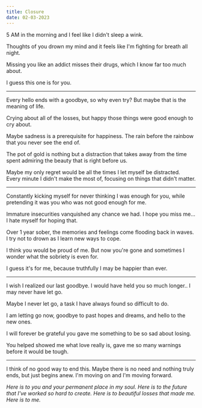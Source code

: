 ```yaml
---
title: Closure
date: 02-03-2023
---
```


5 AM in the morning and I feel like I didn't sleep a wink.

Thoughts of you drown my mind and it feels like I'm fighting for breath all night.

Missing you like an addict misses their drugs, which I know far too much about.

I guess this one is for you.

--- 

Every hello ends with a goodbye, so why even try? But maybe that is the meaning of life. 

Crying about all of the losses, but happy those things were good enough to cry about.

Maybe sadness is a prerequisite for happiness. The rain before the rainbow that you never see the end of. 

The pot of gold is nothing but a distraction that takes away from the time spent admiring the beauty that is right before us.

Maybe my only regret would be all the times I let myself be distracted. Every minute I didn't make the most of, focusing on things that didn't matter.

---

Constantly kicking myself for never thinking I was enough for you, while pretending it was you who was not good enough for me.

Immature insecurities vanquished any chance we had. I hope you miss me... I hate myself for hoping that.

Over 1 year sober, the memories and feelings come flooding back in waves. I try not to drown as I learn new ways to cope.

I think you would be proud of me. But now you're gone and sometimes I wonder what the sobriety is even for. 

I guess it's for me, because truthfully I may be happier than ever.

---

I wish I realized our last goodbye. I would have held you so much longer.. I may never have let go. 

Maybe I never let go, a task I have always found so difficult to do.

I am letting go now, goodbye to past hopes and dreams, and hello to the new ones.

I will forever be grateful you gave me something to be so sad about losing. 

You helped showed me what love really is, gave me so many warnings before it would be tough.

---

I think of no good way to end this. Maybe there is no need and nothing truly ends, but just begins anew. I'm moving on and I'm moving forward. 

*Here is to you and your permanent place in my soul.*
*Here is to the future that I've worked so hard to create.*
*Here is to beautiful losses that made me.*
*Here is to me.*
